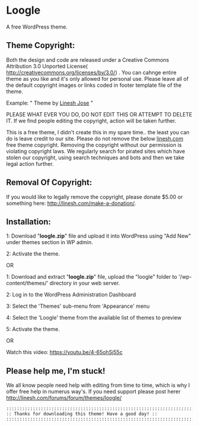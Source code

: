 Loogle
====================================
A free WordPress theme.


 Theme Copyright:   
------------------------------------
Both the design and code are released under a Creative Commons Attribution 3.0 Unported License( http://creativecommons.org/licenses/by/3.0/) . You can cahnge entire theme as you like and it's only  allowed  for personal use.  Please  leave all of the default copyright images or links coded in footer template file of the theme.

Example: " Theme by <a href="http://linesh.com">Linesh Jose</a> "

PLEASE WHAT EVER YOU DO, DO NOT EDIT THIS OR ATTEMPT TO DELETE IT. If we find people editing the copyright, action will be taken further.
  
This is a free theme, I didn't create this in my spare time.. the least you can do is leave credit to our site. Please do not remove the below <a href="http://linesh.com">linesh.com</a> free theme copyright. Removing the copyright without our permission is violating copyright laws. We regularly search for pirated sites which have stolen our copyright, using search techniques and bots and then we take legal action further. 


Removal Of Copyright: 
------------------------------------
If you would like to legally remove the copyright, please donate $5.00 or something here: http://linesh.com/make-a-donation/.



Installation:
------------------------------------
1: Download "**loogle.zip**" file and upload it into WordPress using "Add New" under themes section in WP admin. 

2: Activate the theme.

OR

1: Download and extract "**loogle.zip**" file, upload the "loogle" folder to '/wp-content/themes/' directory in your web server.

2: Log in to the WordPress Administration Dashboard

3: Select the 'Themes' sub-menu from 'Appearance' menu

4: Select the 'Loogle' theme from the available list of themes to preview

5: Activate the theme.

OR

Watch this video: https://youtu.be/4-65ohSj55c	
	
Please help me, I'm stuck!
------------------------------------
We all know people need help with editing from time to time, which is why I offer free help in numerus way's. If you  need support please post  herer http://linesh.com/forums/forum/themes/loogle/
	

	::::::::::::::::::::::::::::::::::::::::::::::::::::::::::::::::::::::::::::::::::::
	:: Thanks for downloading this theme! Have a good day! :: 
	:::::::::::::::::::::::::::::::::::::::::::::::::::::::::::::::::::::::::::::::::::: 
